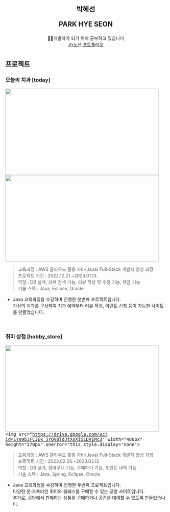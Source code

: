 <div align="center">
<h2>박혜선
<p>PARK HYE SEON</p>
</h2>
<a>🧑‍💻개발자가 되기 위해 공부하고 있습니다</a><br>
<a href="https://www.notion.so/88d1137e89444018b556ec1456e3fee8">✍️노션 포트폴리오</a>
</div>

<h2>프로젝트</h2>
<h3>오늘의 치과 [today]</h3>

<kbd><img src="https://drive.google.com/uc?id=14UZrWD-XvemMqQT9YfOOp_pW_EOzpOIU" width="480px" height="270px"
          onerror="this.style.display='none'"></kbd>
<kbd><img src="https://drive.google.com/uc?id=13SgZASPVEsHmiQEd6NPe58BAtYp4khRr" width="480px" height="270px"
          onerror="this.style.display='none'"></kbd>

> 교육과정 : AWS 클라우드 활용 자바(Java) Full-Stack 개발자 양성 과정<br>
> 프로젝트 기간 : 2022.12.21.~2023.01.13.<br>
> 역할 : DB 설계, 리뷰 검색 기능, 리뷰 작성 및 수정 기능, 댓글 기능<br>
> 기술 스택 : Java, Eclipse, Oracle

- Java 교육과정을 수강하며 진행한 첫번째 프로젝트입니다.<br>
가상의 치과를 구상하여 치과 예약부터 리뷰 작성, 이벤트 신청 등이 가능한 사이트를 만들었습니다.
<br>

<h3>취미 상점 [hobby_store]</h3>

<kbd><img src="https://drive.google.com/uc?id=1NsJ399kfhB0DanhR-hDuQayfjSbOnE2z" width="480px" height="270px"
          onerror="this.style.display='none'"></kbd>
<kbd><img src="https://drive.google.com/uc?id=1Y09bJFCJEk_JrQV0ldJtXsXi51DRIMc3" width="480px" height="270px"
          onerror="this.style.display='none'></kbd>
 
> 교육과정 : AWS 클라우드 활용 자바(Java) Full-Stack 개발자 양성 과정<br>
> 프로젝트 기간 : 2023.02.06.~2023.03.12.<br>
> 역할 : DB 설계, 장바구니 기능, 구매하기 기능, 포인트 내역 기능<br>
> 기술 스택 : Java, Spring, Eclipse, Oracle

- Java 교육과정을 수강하며 진행한 두번째 프로젝트입니다.<br>
다양한 온·오프라인 취미와 클래스를 구매할 수 있는 공방 사이트입니다.<br>
추가로, 공방에서 판매하는 상품을 구매하거나 공간을 대여할 수 있도록 만들었습니다.
